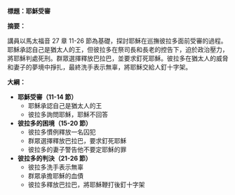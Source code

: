 **標題：耶穌受審**

**摘要：**

講員以馬太福音 27 章 11-26 節為基礎，探討耶穌在巡撫彼拉多面前受審的過程。耶穌承認自己是猶太人的王，但彼拉多在祭司長和長老的控告下，迫於政治壓力，將耶穌判處死刑。群眾選擇釋放巴拉巴，並要求釘死耶穌。彼拉多在猶太人的威脅和妻子的夢境中掙扎，最終洗手表示無辜，將耶穌交給人釘十字架。

**大綱：**

* **耶穌受審（11-14 節）**
    * 耶穌承認自己是猶太人的王
    * 彼拉多詢問耶穌，耶穌不回答
* **彼拉多的困境（15-20 節）**
    * 彼拉多慣例釋放一名囚犯
    * 群眾選擇釋放巴拉巴，要求釘死耶穌
    * 彼拉多的妻子警告他不要定耶穌的罪
* **彼拉多的判決（21-26 節）**
    * 彼拉多洗手表示無辜
    * 群眾承擔耶穌的血債
    * 彼拉多釋放巴拉巴，將耶穌鞭打後釘十字架